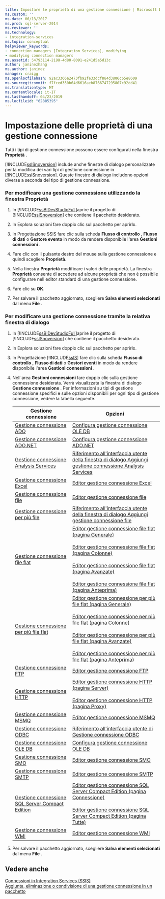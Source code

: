 ```yaml
---
title: Impostare le proprietà di una gestione connessione | Microsoft Docs
ms.custom: ''
ms.date: 06/13/2017
ms.prod: sql-server-2014
ms.reviewer: ''
ms.technology:
- integration-services
ms.topic: conceptual
helpviewer_keywords:
- connection managers [Integration Services], modifying
- modifying connection managers
ms.assetid: 54793114-2198-4d80-8091-e241d5a5d13c
author: janinezhang
ms.author: janinez
manager: craigg
ms.openlocfilehash: 92ac3366a2473fb92fe33dcf884d3806c65e8609
ms.sourcegitcommit: f7fced330b64d6616aeb8766747295807c92dd41
ms.translationtype: MT
ms.contentlocale: it-IT
ms.lasthandoff: 04/23/2019
ms.locfileid: "62885395"
---
```

# <a name="set-the-properties-of-a-connection-manager"></a>Impostazione delle proprietà di una gestione connessione
  Tutti i tipi di gestione connessione possono essere configurati nella finestra **Proprietà** .  
  
 [!INCLUDE[ssISnoversion](../includes/ssisnoversion-md.md)] include anche finestre di dialogo personalizzate per la modifica dei vari tipi di gestione connessione in [!INCLUDE[ssISnoversion](../includes/ssisnoversion-md.md)]. Queste finestre di dialogo includono opzioni diverse a seconda del tipo di gestione connessione.  
  
### <a name="to-modify-a-connection-manager-using-the-properties-window"></a>Per modificare una gestione connessione utilizzando la finestra Proprietà  
  
1.  In [!INCLUDE[ssBIDevStudioFull](../includes/ssbidevstudiofull-md.md)]aprire il progetto di [!INCLUDE[ssISnoversion](../includes/ssisnoversion-md.md)] che contiene il pacchetto desiderato.  
  
2.  In Esplora soluzioni fare doppio clic sul pacchetto per aprirlo.  
  
3.  In Progettazione SSIS fare clic sulla scheda **Flusso di controllo** , **Flusso di dati** o **Gestore evento** in modo da rendere disponibile l'area **Gestioni connessioni** .  
  
4.  Fare clic con il pulsante destro del mouse sulla gestione connessione e quindi scegliere **Proprietà**.  
  
5.  Nella finestra **Proprietà** modificare i valori delle proprietà. La finestra **Proprietà** consente di accedere ad alcune proprietà che non è possibile configurare nell'editor standard di una gestione connessione.  
  
6.  Fare clic su **OK**.  
  
7.  Per salvare il pacchetto aggiornato, scegliere **Salva elementi selezionati** dal menu **File** .  
  
### <a name="to-modify-a-connection-manager-using-a-connection-manager-dialog-box"></a>Per modificare una gestione connessione tramite la relativa finestra di dialogo  
  
1.  In [!INCLUDE[ssBIDevStudioFull](../includes/ssbidevstudiofull-md.md)]aprire il progetto di [!INCLUDE[ssISnoversion](../includes/ssisnoversion-md.md)] che contiene il pacchetto desiderato.  
  
2.  In Esplora soluzioni fare doppio clic sul pacchetto per aprirlo.  
  
3.  In Progettazione [!INCLUDE[ssIS](../includes/ssis-md.md)] fare clic sulla scheda **Flusso di controllo** , **Flusso di dati** o **Gestori eventi** in modo da rendere disponibile l'area **Gestioni connessioni** .  
  
4.  Nell'area **Gestioni connessioni** fare doppio clic sulla gestione connessione desiderata. Verrà visualizzata la finestra di dialogo **Gestione connessione** . Per informazioni su tipi di gestione connessione specifici e sulle opzioni disponibili per ogni tipo di gestione connessione, vedere la tabella seguente.  
  
    |Gestione connessione|Opzioni|  
    |------------------------|-------------|  
    |[Gestione connessione ADO](connection-manager/ado-connection-manager.md)|[Configura gestione connessione OLE DB](configure-ole-db-connection-manager.md)|  
    |[Gestione connessione ADO.NET](connection-manager/ado-net-connection-manager.md)|[Configura gestione connessione ADO.NET](configure-ado-net-connection-manager.md)|  
    |[Gestione connessione Analysis Services](connection-manager/analysis-services-connection-manager.md)|[Riferimento all'interfaccia utente della finestra di dialogo Aggiungi gestione connessione Analysis Services](connection-manager/add-analysis-services-connection-manager-dialog-box-ui-reference.md)|  
    |[Gestione connessione Excel](connection-manager/excel-connection-manager.md)|[Editor gestione connessione Excel](../../2014/integration-services/excel-connection-manager-editor.md)|  
    |[Gestione connessione file](connection-manager/file-connection-manager.md)|[Editor gestione connessione file](../../2014/integration-services/file-connection-manager-editor.md)|  
    |[Gestione connessione per più file](connection-manager/multiple-files-connection-manager.md)|[Riferimento all'interfaccia utente della finestra di dialogo Aggiungi gestione connessione file](connection-manager/add-file-connection-manager-dialog-box-ui-reference.md)|  
    |[Gestione connessione file flat](connection-manager/flat-file-connection-manager.md)|[Editor gestione connessione file flat &#40;pagina Generale&#41;](general-page-of-integration-services-designers-options.md)<br /><br /> [Editor gestione connessione file flat &#40;pagina Colonne&#41;](../../2014/integration-services/flat-file-connection-manager-editor-columns-page.md)<br /><br /> [Editor gestione connessione file flat &#40;pagina Avanzate&#41;](../../2014/integration-services/flat-file-connection-manager-editor-advanced-page.md)<br /><br /> [Editor gestione connessione file flat &#40;pagina Anteprima&#41;](../../2014/integration-services/flat-file-connection-manager-editor-preview-page.md)|  
    |[Gestione connessione per più file flat](connection-manager/multiple-flat-files-connection-manager.md)|[Editor gestione connessione per più file flat &#40;pagina Generale&#41;](../../2014/integration-services/multiple-flat-files-connection-manager-editor-general-page.md)<br /><br /> [Editor gestione connessione per più file flat &#40;pagina Colonne&#41;](../../2014/integration-services/multiple-flat-files-connection-manager-editor-columns-page.md)<br /><br /> [Editor gestione connessione per più file flat &#40;pagina Avanzate&#41;](../../2014/integration-services/multiple-flat-files-connection-manager-editor-advanced-page.md)<br /><br /> [Editor gestione connessione per più file flat &#40;pagina Anteprima&#41;](../../2014/integration-services/multiple-flat-files-connection-manager-editor-preview-page.md)|  
    |[Gestione connessione FTP](connection-manager/ftp-connection-manager.md)|[Editor gestione connessione FTP](../../2014/integration-services/ftp-connection-manager-editor.md)|  
    |[Gestione connessione HTTP](connection-manager/http-connection-manager.md)|[Editor gestione connessione HTTP &#40;pagina Server&#41;](../../2014/integration-services/http-connection-manager-editor-server-page.md)<br /><br /> [Editor gestione connessione HTTP &#40;pagina Proxy&#41;](../../2014/integration-services/http-connection-manager-editor-proxy-page.md)|  
    |[Gestione connessione MSMQ](connection-manager/msmq-connection-manager.md)|[Editor gestione connessione MSMQ](../../2014/integration-services/msmq-connection-manager-editor.md)|  
    |[Gestione connessione ODBC](connection-manager/odbc-connection-manager.md)|[Riferimento all'interfaccia utente di Gestione connessione ODBC](../../2014/integration-services/odbc-connection-manager-ui-reference.md)|  
    |[Gestione connessione OLE DB](connection-manager/ole-db-connection-manager.md)|[Configura gestione connessione OLE DB](configure-ole-db-connection-manager.md)|  
    |[Gestione connessione SMO](connection-manager/smo-connection-manager.md)|[Editor gestione connessione SMO](../../2014/integration-services/smo-connection-manager-editor.md)|  
    |[Gestione connessione SMTP](connection-manager/smtp-connection-manager.md)|[Editor gestione connessione SMTP](../../2014/integration-services/smtp-connection-manager-editor.md)|  
    |[Gestione connessione SQL Server Compact Edition](connection-manager/sql-server-compact-edition-connection-manager.md)|[Editor gestione connessione SQL Server Compact Edition &#40;pagina Connessione&#41;](../../2014/integration-services/sql-server-compact-edition-connection-manager-editor-connection-page.md)<br /><br /> [Editor gestione connessione SQL Server Compact Edition &#40;pagina Tutte&#41;](../../2014/integration-services/sql-server-compact-edition-connection-manager-editor-all-page.md)|  
    |[Gestione connessione WMI](connection-manager/wmi-connection-manager.md)|[Editor gestione connessione WMI](../../2014/integration-services/wmi-connection-manager-editor.md)|  
  
5.  Per salvare il pacchetto aggiornato, scegliere **Salva elementi selezionati** dal menu **File** .  
  
## <a name="see-also"></a>Vedere anche  
 [Connessioni in Integration Services &#40;SSIS&#41;](connection-manager/integration-services-ssis-connections.md)   
 [Aggiunta, eliminazione o condivisione di una gestione connessione in un pacchetto](../../2014/integration-services/add-delete-or-share-a-connection-manager-in-a-package.md)  
  
  
